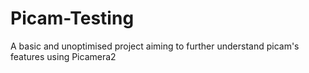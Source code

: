 # Picam-Testing
A basic and unoptimised project aiming to further understand picam's features using Picamera2 
